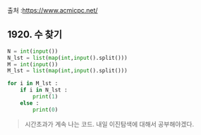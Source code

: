 출처 :https://www.acmicpc.net/



## 1920. 수 찾기
```python
N = int(input())
N_lst = list(map(int,input().split()))
M = int(input())
M_lst = list(map(int,input().split()))

for i in M_lst :
    if i in N_lst :
        print(1)
    else :
        print(0)
```

> 시간초과가 계속 나는 코드. 내일 이진탐색에 대해서 공부해야겠다.


